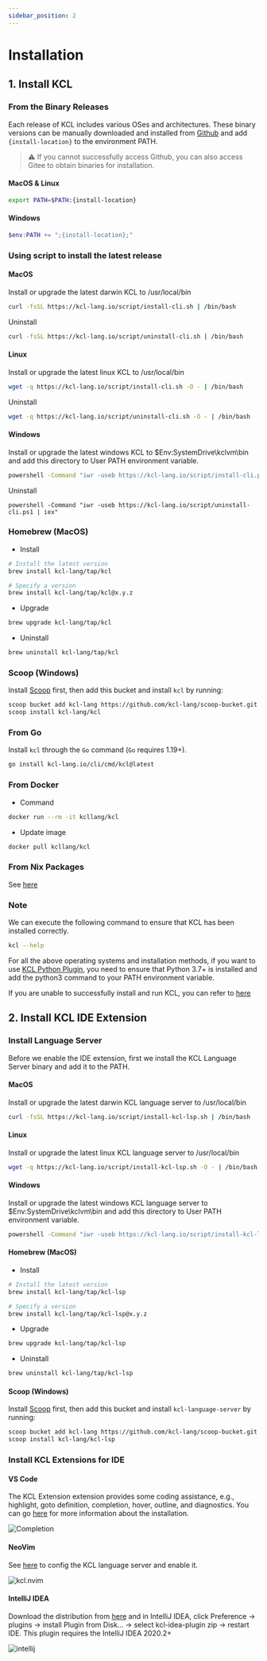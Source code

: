 ```yaml
---
sidebar_position: 2
---
```


# Installation

## 1. Install KCL

### From the Binary Releases

Each release of KCL includes various OSes and architectures. These binary versions can be manually downloaded and installed from [Github](https://github.com/kcl-lang/cli/releases/) and add `{install-location}` to the environment PATH.

> ⚠️ If you cannot successfully access Github, you can also access Gitee to obtain binaries for installation.

#### MacOS & Linux

```bash
export PATH=$PATH:{install-location}
```

#### Windows

```powershell
$env:PATH += ";{install-location};"
```

### Using script to install the latest release

#### MacOS

Install or upgrade the latest darwin KCL to /usr/local/bin

```bash
curl -fsSL https://kcl-lang.io/script/install-cli.sh | /bin/bash
```

Uninstall

```bash
curl -fsSL https://kcl-lang.io/script/uninstall-cli.sh | /bin/bash
```

#### Linux

Install or upgrade the latest linux KCL to /usr/local/bin

```bash
wget -q https://kcl-lang.io/script/install-cli.sh -O - | /bin/bash
```

Uninstall

```bash
wget -q https://kcl-lang.io/script/uninstall-cli.sh -O - | /bin/bash
```

#### Windows

Install or upgrade the latest windows KCL to $Env:SystemDrive\kclvm\bin and add this directory to User PATH environment variable.

```bash
powershell -Command "iwr -useb https://kcl-lang.io/script/install-cli.ps1 | iex"
```

Uninstall

```shell
powershell -Command "iwr -useb https://kcl-lang.io/script/uninstall-cli.ps1 | iex"
```

### Homebrew (MacOS)

- Install

```bash
# Install the latest version
brew install kcl-lang/tap/kcl

# Specify a version
brew install kcl-lang/tap/kcl@x.y.z
```

- Upgrade

```bash
brew upgrade kcl-lang/tap/kcl
```

- Uninstall

```bash
brew uninstall kcl-lang/tap/kcl
```

### Scoop (Windows)

Install [Scoop](https://scoop.sh/) first, then add this bucket and install `kcl` by running:

```bash
scoop bucket add kcl-lang https://github.com/kcl-lang/scoop-bucket.git
scoop install kcl-lang/kcl
```

### From Go

Install `kcl` through the `Go` command (`Go` requires 1.19+).

```bash
go install kcl-lang.io/cli/cmd/kcl@latest
```

### From Docker

- Command

```bash
docker run --rm -it kcllang/kcl
```

- Update image

```bash
docker pull kcllang/kcl
```

### From Nix Packages

See [here](https://search.nixos.org/packages?channel=unstable&show=kcl-cli&from=0&size=50&sort=relevance&type=packages&query=kcl-cli)

### Note

We can execute the following command to ensure that KCL has been installed correctly.

```bash
kcl --help
```

For all the above operating systems and installation methods, if you want to use [KCL Python Plugin](/docs/reference/plugin/overview), you need to ensure that Python 3.7+ is installed and add the python3 command to your PATH environment variable.

If you are unable to successfully install and run KCL, you can refer to [here](/docs/user_docs/support/faq-install)

## 2. Install KCL IDE Extension

### Install Language Server

Before we enable the IDE extension, first we install the KCL Language Server binary and add it to the PATH.

#### MacOS

Install or upgrade the latest darwin KCL language server to /usr/local/bin

```bash
curl -fsSL https://kcl-lang.io/script/install-kcl-lsp.sh | /bin/bash
```

#### Linux

Install or upgrade the latest linux KCL language server to /usr/local/bin

```bash
wget -q https://kcl-lang.io/script/install-kcl-lsp.sh -O - | /bin/bash
```

#### Windows

Install or upgrade the latest windows KCL language server to $Env:SystemDrive\kclvm\bin and add this directory to User PATH environment variable.

```bash
powershell -Command "iwr -useb https://kcl-lang.io/script/install-kcl-lsp.ps1 | iex"
```

#### Homebrew (MacOS)

- Install

```bash
# Install the latest version
brew install kcl-lang/tap/kcl-lsp

# Specify a version
brew install kcl-lang/tap/kcl-lsp@x.y.z
```

- Upgrade

```bash
brew upgrade kcl-lang/tap/kcl-lsp
```

- Uninstall

```bash
brew uninstall kcl-lang/tap/kcl-lsp
```

#### Scoop (Windows)

Install [Scoop](https://scoop.sh/) first, then add this bucket and install `kcl-language-server` by running:

```bash
scoop bucket add kcl-lang https://github.com/kcl-lang/scoop-bucket.git
scoop install kcl-lang/kcl-lsp
```

### Install KCL Extensions for IDE

#### VS Code

The KCL Extension extension provides some coding assistance, e.g., highlight, goto definition, completion, hover, outline, and diagnostics. You can go [here](/docs/tools/Ide/vs-code) for more information about the installation.

![Completion](/img/docs/tools/Ide/vs-code/Completion.gif)

#### NeoVim

See [here](https://github.com/kcl-lang/kcl.nvim) to config the KCL language server and enable it.

![kcl.nvim](/img/docs/tools/Ide/neovim/overview.png)

#### IntelliJ IDEA

Download the distribution from [here](https://github.com/kcl-lang/intellij-kcl/releases) and in IntelliJ IDEA, click Preference -> plugins -> install Plugin from Disk... -> select kcl-idea-plugin zip -> restart IDE. This plugin requires the IntelliJ IDEA 2020.2+

![intellij](/img/docs/tools/Ide/intellij/overview.png)
